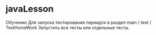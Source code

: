 # javaLesson
Обучение 
Для запуска тестирования переидти в раздел main / test / TestHomeWork 
Запустить все тесты или отдельные тесты.
